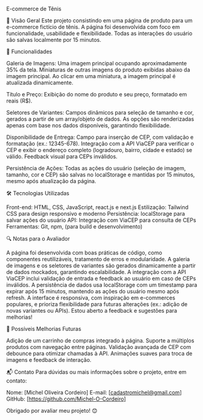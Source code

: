 E-commerce de Tênis

📖 Visão Geral
Este projeto consistindo em uma página de produto para um e-commerce fictício de tênis. A página foi desenvolvida com foco em funcionalidade, usabilidade e flexibilidade. Todas as interações do usuário são salvas localmente por 15 minutos.

🚀 Funcionalidades

Galeria de Imagens:
Uma imagem principal ocupando aproximadamente 35% da tela.
Miniaturas de outras imagens do produto exibidas abaixo da imagem principal.
Ao clicar em uma miniatura, a imagem principal é atualizada dinamicamente.


Título e Preço:
Exibição do nome do produto e seu preço, formatado em reais (R$).


Seletores de Variantes:
Campos dinâmicos para seleção de tamanho e cor, gerados a partir de um array/objeto de dados.
As opções são renderizadas apenas com base nos dados disponíveis, garantindo flexibilidade.


Disponibilidade de Entrega:
Campo para inserção de CEP, com validação e formatação (ex.: 12345-678).
Integração com a API ViaCEP para verificar o CEP e exibir o endereço completo (logradouro, bairro, cidade e estado) se válido.
Feedback visual para CEPs inválidos.


Persistência de Ações:
Todas as ações do usuário (seleção de imagem, tamanho, cor e CEP) são salvas no localStorage e mantidas por 15 minutos, mesmo após atualização da página.



🛠️ Tecnologias Utilizadas

Front-end: HTML, CSS, JavaScript, react.js e next.js
Estilização: Tailwind CSS para design responsivo e moderno
Persistência: localStorage para salvar ações do usuário
API: Integração com ViaCEP para consulta de CEPs
Ferramentas: Git, npm, (para build e desenvolvimento)


🔍 Notas para o Avaliador

A página foi desenvolvida com boas práticas de código, como componentes reutilizáveis, tratamento de erros e modularidade.
A galeria de imagens e os seletores de variantes são gerados dinamicamente a partir de dados mockados, garantindo escalabilidade.
A integração com a API ViaCEP inclui validação de entrada e feedback ao usuário em caso de CEPs inválidos.
A persistência de dados usa localStorage com um timestamp para expirar após 15 minutos, mantendo as ações do usuário mesmo após refresh.
A interface é responsiva, com inspiração em e-commerces populares, e prioriza flexibilidade para futuras alterações (ex.: adição de novas variantes ou APIs).
Estou aberto a feedback e sugestões para melhorias!

📝 Possíveis Melhorias Futuras

Adição de um carrinho de compras integrado à página.
Suporte a múltiplos produtos com navegação entre páginas.
Validação avançada de CEP com debounce para otimizar chamadas à API.
Animações suaves para troca de imagens e feedback de interação.

📬 Contato
Para dúvidas ou mais informações sobre o projeto, entre em contato:

Nome: [Michel Oliveira Cordeiro]
E-mail: [cadastromichel@gmail.com]
GitHub: [https://github.com/Michel-O-Cordeiro]


Obrigado por avaliar meu projeto! 😊
